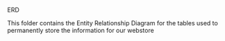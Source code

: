 ERD

This folder contains the Entity Relationship Diagram for the tables used to permanently store the information for our webstore
